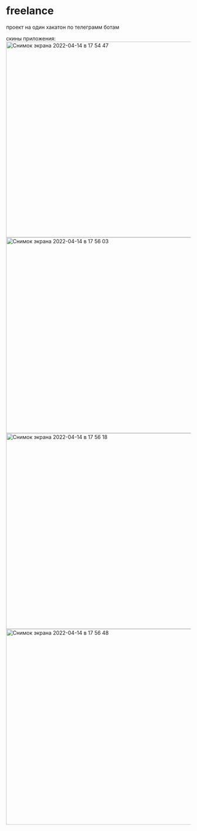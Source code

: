 # freelance

проект на один хакатон по телеграмм ботам 

скины приложения: 
<img width="533" alt="Снимок экрана 2022-04-14 в 17 54 47" src="https://user-images.githubusercontent.com/86531080/163416819-7e65f554-474d-42f6-9532-05ff04a95f95.png">
<img width="533" alt="Снимок экрана 2022-04-14 в 17 56 03" src="https://user-images.githubusercontent.com/86531080/163417024-84c81be4-706e-4ebe-aa85-ca5dbd0e42ba.png">
<img width="533" alt="Снимок экрана 2022-04-14 в 17 56 18" src="https://user-images.githubusercontent.com/86531080/163417075-3fd49df5-8eda-492a-83b1-e75c6e7185f6.png">
<img width="533" alt="Снимок экрана 2022-04-14 в 17 56 48" src="https://user-images.githubusercontent.com/86531080/163417184-500ff4da-197a-488e-8be4-1f5df09f4f30.png">
